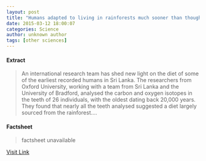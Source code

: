 ```yaml
---
layout: post
title: "Humans adapted to living in rainforests much sooner than thought"
date: 2015-03-12 18:00:07
categories: Science
author: unknown author
tags: [other sciences]
---
```



#### Extract
>An international research team has shed new light on the diet of some of the earliest recorded humans in Sri Lanka. The researchers from Oxford University, working with a team from Sri Lanka and the University of Bradford, analysed the carbon and oxygen isotopes in the teeth of 26 individuals, with the oldest dating back 20,000 years. They found that nearly all the teeth analysed suggested a diet largely sourced from the rainforest....

#### Factsheet
>factsheet unavailable

[Visit Link](http://phys.org/news345374563.html)


